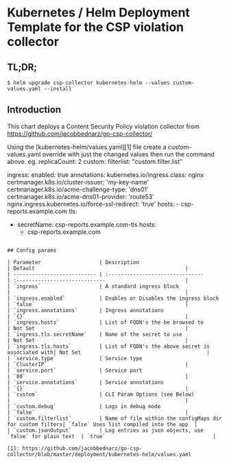 # Kubernetes / Helm Deployment Template for the CSP violation collector

## TL;DR;

```console
$ helm upgrade csp-collector kubernetes-helm --values custom-values.yaml --install
```

## Introduction

This chart deploys a Content Security Policy violation collector from
https://github.com/jacobbednarz/go-csp-collector/

Using the [kubernetes-helm/values.yaml][1] file create a custom-values.yaml override
with just the changed values then run the command above.
eg.
replicaCount: 2
custom:
  filterlist: "custom.filter.list"

ingress:
  enabled: true
  annotations:
    kubernetes.io/ingress.class:            nginx
    certmanager.k8s.io/cluster-issuer:      'my-key-name'
    certmanager.k8s.io/acme-challenge-type: 'dns01'
    certmanager.k8s.io/acme-dns01-provider: 'route53'
    nginx.ingress.kubernetes.io/force-ssl-redirect:     'true'
  hosts:
    - csp-reports.example.com
  tls:
   - secretName: csp-reports.example.com-tls
     hosts:
       - csp-reports.example.com
```

## Config params

| Parameter                   | Description                               | Default                                                 |
| --------------------------- | :-------------------------------          | :-----------------------------                          |
| `ingress`                   | A standard ingress block                  |                                                         |
| `ingress.enabled`           | Enables or Disables the ingress block     | `false`                                                 |
| `ingress.annotations`       | Ingress annotations                       | `{}`                                                    |
| `ingress.hosts`             | List of FQDN's the be browsed to          | Not Set                                                 |
| `ingress.tls.secretName`    | Name of the secret to use                 | Not Set                                                 |
| `ingress.tls.hosts`         | List of FQDN's the above secret is associated with| Not Set                                         |
| `service.type`              | Service type                              | `ClusterIP`                                             |
| `service.port`              | Service port                              | `80`                                                    |
| `service.annotations`       | Service annotations                       | `{}`                                                    |
| `custom`                    | CLI Param Options (see Below)             |                                                         |
| `custom.debug`              | Logs in debug mode                        | `false`                                                 |
| `custom.filterlist`         | Name of file within the configMaps dir for custom filters| `false` Uses list compiled into the app  |
| `custom.jsonOutput`         | Log entries as json objects, use `false` for plain text  | `true`                                   |

[1]: https://github.com/jacobbednarz/go-csp-collector/blob/master/deployment/kubernetes-helm/values.yaml
